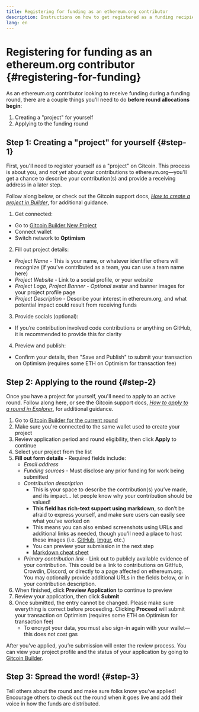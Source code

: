 ```yaml
---
title: Registering for funding as an ethereum.org contributor
description: Instructions on how to get registered as a funding recipient and apply to a funding round
lang: en
---
```


# Registering for funding as an ethereum.org contributor {#registering-for-funding}

As an ethereum.org contributor looking to receive funding during a funding round, there are a couple things you'll need to do **before round allocations begin**:

1. Creating a "project" for yourself
1. Applying to the funding round

## Step 1: Creating a "project" for yourself {#step-1}

First, you'll need to register yourself as a "project" on Gitcoin. This process is about you, and _not yet_ about your contributions to ethereum.org—you'll get a chance to describe your contribution(s) and provide a receiving address in a later step.

Follow along below, or check out the Gitcoin support docs, _[How to create a project in Builder](https://support.gitcoin.co/gitcoin-knowledge-base/gitcoin-grants-program/project-owners/how-to-create-a-project-in-builder)_, for additional guidance.

1. Get connected:

- Go to [Gitcoin Builder New Project](https://builder.gitcoin.co/#/projects/new)
- Connect wallet
- Switch network to **Optimism**

2. Fill out project details:

- _Project Name_ - This is your name, or whatever identifier others will recognize (if you’ve contributed as a team, you can use a team name here)
- _Project Website_ - Link to a social profile, or your website
- _Project Logo, Project Banner_ - _Optional_ avatar and banner images for your project profile page
- _Project Description_ - Describe your interest in ethereum.org, and what potential impact could result from receiving funds

3. Provide socials (optional):

- If you’re contribution involved code contributions or anything on GitHub, it is recommended to provide this for clarity

4. Preview and publish:

- Confirm your details, then "Save and Publish" to submit your transaction on Optimism (requires some ETH on Optimism for transaction fee)

## Step 2: Applying to the round {#step-2}

Once you have a project for yourself, you'll need to apply to an active round. Follow along here, or see the Gitcoin support docs, _[How to apply to a round in Explorer](https://support.gitcoin.co/gitcoin-knowledge-base/gitcoin-grants-program/project-owners/how-to-apply-to-a-round-in-explorer)_, for additional guidance.

<!-- TODO: Figure out how to link to round(s) without manual updates here -->
<!-- Explorer link: https://explorer.gitcoin.co/#/round/10/round-contract-address -->

1. Go to [Gitcoin Builder for the current round](https://builder.gitcoin.co/#/chains/10/rounds/round-contract-address)
2. Make sure you're connected to the same wallet used to create your project
3. Review application period and round eligibility, then click **Apply** to continue
4. Select your project from the list
5. **Fill out form details** - Required fields include:
   - _Email address_
   - _Funding sources_ - Must disclose any prior funding for work being submitted
   - _Contribution description_
     - This is your space to describe the contribution(s) you’ve made, and its impact... let people know why your contribution should be valued!
     - **This field has rich-text support using markdown**, so don’t be afraid to express yourself, and make sure users can easily see what you’ve worked on
     - This means you can also embed screenshots using URLs and additional links as needed, though you'll need a place to host these images (i.e. [GitHub](https://github.com), [Imgur](https://imgur.com/), etc.)
     - You can preview your submission in the next step
     - [Markdown cheat sheet](https://www.markdownguide.org/cheat-sheet/)
   - _Primary contribution link_ - Link out to publicly available evidence of your contribution. This could be a link to contributions on GitHub, Crowdin, Discord, or directly to a page affected on ethereum.org. You may optionally provide additional URLs in the fields below, or in your contribution description.
6. When finished, click **Preview Application** to continue to preview
7. Review your application, then click **Submit**
8. Once submitted, the entry cannot be changed. Please make sure everything is correct before proceeding. Clicking **Proceed** will submit your transaction on Optimism (requires some ETH on Optimism for transaction fee)
   - To encrypt your data, you must also sign-in again with your wallet—this does not cost gas

<InfoBanner emoji="👷">
After you’ve applied, you’re submission will enter the review process. You can view your project profile and the status of your application by going to <a href="https://builder.gitcoin.co/">Gitcoin Builder</a>.
</InfoBanner>

## Step 3: Spread the word! {#step-3}

<Emoji text="📣" fontSize="3xl" me={2} /> Tell others about the round and make sure folks know you’ve applied! Encourage others to check out the round when it goes live and add their voice in how the funds are distributed.

